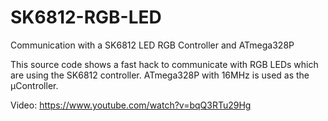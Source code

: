 # SK6812-RGB-LED
Communication with a SK6812 LED RGB Controller and ATmega328P

This source code shows a fast hack to communicate with RGB LEDs which are using the SK6812 controller.
ATmega328P with 16MHz is used as the µController.

Video: https://www.youtube.com/watch?v=bqQ3RTu29Hg
